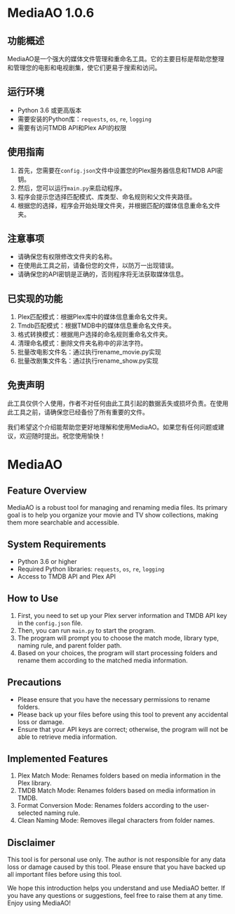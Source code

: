 # MediaAO 1.0.6 

## 功能概述
MediaAO是一个强大的媒体文件管理和重命名工具。它的主要目标是帮助您整理和管理您的电影和电视剧集，使它们更易于搜索和访问。

## 运行环境
- Python 3.6 或更高版本
- 需要安装的Python库：`requests`, `os`, `re`, `logging`
- 需要有访问TMDB API和Plex API的权限

## 使用指南
1. 首先，您需要在`config.json`文件中设置您的Plex服务器信息和TMDB API密钥。
2. 然后，您可以运行`main.py`来启动程序。
3. 程序会提示您选择匹配模式、库类型、命名规则和父文件夹路径。
4. 根据您的选择，程序会开始处理文件夹，并根据匹配的媒体信息重命名文件夹。

## 注意事项
- 请确保您有权限修改文件夹的名称。
- 在使用此工具之前，请备份您的文件，以防万一出现错误。
- 请确保您的API密钥是正确的，否则程序将无法获取媒体信息。

## 已实现的功能
1. Plex匹配模式：根据Plex库中的媒体信息重命名文件夹。
2. Tmdb匹配模式：根据TMDB中的媒体信息重命名文件夹。
3. 格式转换模式：根据用户选择的命名规则重命名文件夹。
4. 清理命名模式：删除文件夹名称中的非法字符。
5. 批量改电影文件名：通过执行rename_movie.py实现
6. 批量改剧集文件名：通过执行rename_show.py实现

## 免责声明
此工具仅供个人使用，作者不对任何由此工具引起的数据丢失或损坏负责。在使用此工具之前，请确保您已经备份了所有重要的文件。

我们希望这个介绍能帮助您更好地理解和使用MediaAO。如果您有任何问题或建议，欢迎随时提出。祝您使用愉快！
# MediaAO

## Feature Overview
MediaAO is a robust tool for managing and renaming media files. Its primary goal is to help you organize your movie and TV show collections, making them more searchable and accessible.

## System Requirements
- Python 3.6 or higher
- Required Python libraries: `requests`, `os`, `re`, `logging`
- Access to TMDB API and Plex API

## How to Use
1. First, you need to set up your Plex server information and TMDB API key in the `config.json` file.
2. Then, you can run `main.py` to start the program.
3. The program will prompt you to choose the match mode, library type, naming rule, and parent folder path.
4. Based on your choices, the program will start processing folders and rename them according to the matched media information.

## Precautions
- Please ensure that you have the necessary permissions to rename folders.
- Please back up your files before using this tool to prevent any accidental loss or damage.
- Ensure that your API keys are correct; otherwise, the program will not be able to retrieve media information.

## Implemented Features
1. Plex Match Mode: Renames folders based on media information in the Plex library.
2. TMDB Match Mode: Renames folders based on media information in TMDB.
3. Format Conversion Mode: Renames folders according to the user-selected naming rule.
4. Clean Naming Mode: Removes illegal characters from folder names.

## Disclaimer
This tool is for personal use only. The author is not responsible for any data loss or damage caused by this tool. Please ensure that you have backed up all important files before using this tool.

We hope this introduction helps you understand and use MediaAO better. If you have any questions or suggestions, feel free to raise them at any time. Enjoy using MediaAO!

